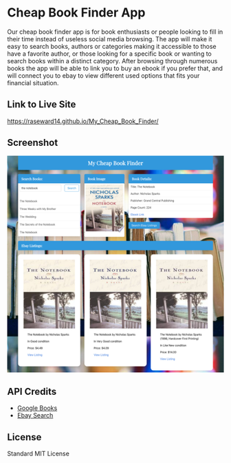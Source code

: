 # Cheap Book Finder App 
Our cheap book finder app is for book enthusiasts or people looking to fill in their time instead of useless social media browsing. The app will make it easy to search books, authors or categories making it accessible to those have a favorite author, or those looking for a specific book or wanting to search books within a distinct category. After browsing through numerous books the app will be able to link you to buy an ebook if you prefer that, and will connect you to ebay to view different used options that fits your financial situation. 

## Link to Live Site
https://raseward14.github.io/My_Cheap_Book_Finder/

## Screenshot
![Alt text](assets/images/book-finder-2.png?raw=true "Placeholder Image")

## API Credits
* [Google Books](https://www.googleapis.com/books/v1/volumes)
* [Ebay Search](https://api.ebay.com/buy/browse/v1/item_summary/search?)


## License
Standard MIT License